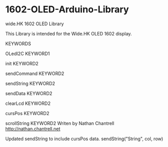 1602-OLED-Arduino-Library
=========================

wide.HK 1602 OLED Library

This Library is intended for the Wide.HK OLED 1602 display.

KEYWORDS

OLedI2C		    KEYWORD1

init		      KEYWORD2

sendCommand	  KEYWORD2

sendString	  KEYWORD2

sendData	    KEYWORD2

clearLcd	    KEYWORD2

cursPos		    KEYWORD2

scrollString	KEYWORD2 Writen by Nathan Chantrell http://nathan.chantrell.net

Updated sendString to include cursPos data. sendString("String", col, row)
